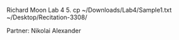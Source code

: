 Richard Moon
Lab 4
5. cp ~/Downloads/Lab4/Sample1.txt ~/Desktop/Recitation-3308/

Partner: Nikolai Alexander